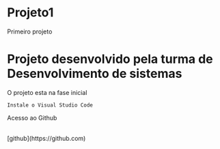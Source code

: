 # Projeto1
Primeiro projeto

<h1> Projeto desenvolvido pela turma de Desenvolvimento de sistemas </h1>
<p> O projeto esta na fase inicial </p>

```
Instale o Visual Studio Code
```

<p> Acesso ao Github</p><br>
[github](https://github.com)
